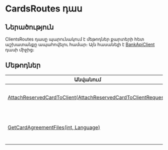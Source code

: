 ---
---

<div class="version-block" data-product-id="bank" data-version="250626.000, 250929.000" markdown="1">

# CardsRoutes դաս

## Ներածություն

ClientsRoutes դասը պարունակում է մեթոդներ քարտերի հետ աշխատանքը ապահովելու համար։
Այն հասանելի է [BankApiClient](../../../../web_api_client/bank/types/BankApiClient.md) դասի միջից։

## Մեթոդներ

| Անվանում | Նկարագրություն |
|----------|----------------|
| [AttachReservedCardToClient(AttachReservedCardToClientRequest)](../../../Bank/Client/Routes/CardsRoutes/AttachReservedCardToClient.md) | Ռեզերվացրած քարտը կցում է տրված հաճախորդին։ |
| [GetCardAgreementFiles(int, Language)](../../../Bank/Client/Routes/CardsRoutes/GetCardAgreementFiles.md) | Ներբեռնում է տրված քարտի համար անհրաժեշտ պայմանագրերը։ |

</div>
